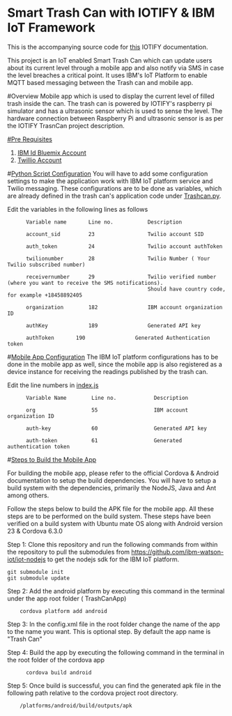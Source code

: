 # Smart Trash Can with IOTIFY & IBM IoT Framework

This is the accompanying source code for [this](https://blog.iotify.io/monitor-your-trash-can-with-iotify-ibm-iot-framework/) IOTIFY documentation.

This project is an IoT enabled Smart Trash Can which can update users about its current level through a mobile app and also notify via SMS in case the level breaches a critical point. It uses IBM's IoT Platform to enable MQTT based messaging between the Trash can and mobile app. 

#Overview
Mobile app which is used to display the current level of filled trash inside the can. The trash can is powered by IOTIFY's raspberry pi simulator and has a ultrasonic sensor which is used to sense the level.  The hardware connection between Raspberry Pi and ultrasonic sensor is as per the IOTIFY TrasnCan project description.


[#Pre Requisites](#pre-requisites)

1. [IBM Id Bluemix Account](https://console.ng.bluemix.net/registration/) 
2. [Twillio Account](https://www.twilio.com/try-twilio)


#[Python Script Configuration](#python-script-config)
You will have to add some configuration settings to make the application work with IBM IoT platform service and Twilio messaging.
These configurations are to be done as variables, which are already defined in the trash can's application code under [Trashcan.py](https://github.com/iotify/smarttrash/blob/master/Trashcan.py).

Edit the variables in the following lines as follows 

          Variable name       Line no.           Description

          account_sid         23                 Twilio account SID

          auth_token          24                 Twilio account authToken
          
          twilionumber        28                 Twilio Number ( Your Twilio subscribed number)
          
          receivernumber      29                 Twilio verified number (where you want to receive the SMS notifications). 
                                                 Should have country code, for example +18458892405

          organization        182                IBM account organization ID

          authKey             189                Generated API key

          authToken	      190                Generated Authentication token

#[Mobile App Configuration](#mobile-app-config)
The IBM IoT platform configurations has to be done in the mobile app as well, since the mobile app is also registered as a device instance for receiving the readings published by the trash can.

Edit the line numbers in [index.js](https://github.com/iotify/smarttrash/blob/master/TrashCanApp/www/js/index.js)

          Variable Name        Line no.            Description

          org                  55                  IBM account organization ID

          auth-key             60                  Generated API key	

          auth-token           61                  Generated authentication token  


#[Steps to Build the Mobile App](#mobile-app-build)

For building the mobile app, please refer to the official Cordova & Android documentation to setup the build dependencies. You will have to setup a build system with the dependencies, primarily the NodeJS, Java and Ant among others. 

Follow the steps below to build the APK file for the mobile app. All these steps are to be performed on the build system. These steps have been verified on a build system with Ubuntu mate OS along with Android version 23 & Cordova 6.3.0

Step 1: Clone this repository and run the following commands from within the repository to pull the submodules from https://github.com/ibm-watson-iot/iot-nodejs to get the nodejs sdk for the IBM IoT platform.

	git submodule init
	git submodule update

Step 2: Add the android platform by executing this command in the terminal under the app root folder ( TrashCanApp)

		cordova platform add android
		
Step 3:	In the config.xml file in the root folder change the name of the app to the name you want. This is optional step. By default the app name is "Trash Can"

Step 4: Build the app by executing the following command in the terminal in the root folder of the cordova app
          
          cordova build android

Step 5: Once build is successful, you can find the generated apk file in the following path relative to the cordova project root directory.
	
		/platforms/android/build/outputs/apk
			




